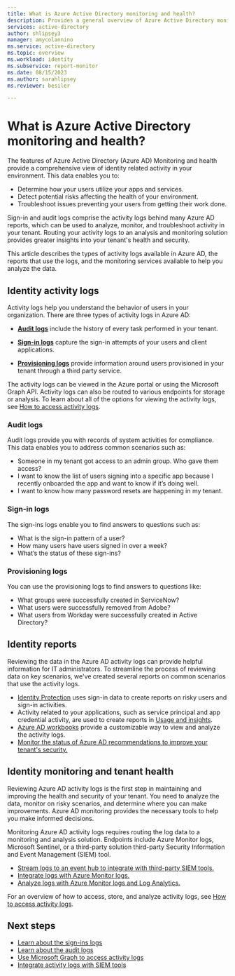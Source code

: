 ```yaml
---
title: What is Azure Active Directory monitoring and health?
description: Provides a general overview of Azure Active Directory monitoring and health.
services: active-directory
author: shlipsey3
manager: amycolannino
ms.service: active-directory
ms.topic: overview
ms.workload: identity
ms.subservice: report-monitor
ms.date: 08/15/2023
ms.author: sarahlipsey
ms.reviewer: besiler

---
```


# What is Azure Active Directory monitoring and health?

The features of Azure Active Directory (Azure AD) Monitoring and health provide a comprehensive view of identity related activity in your environment. This data enables you to:

- Determine how your users utilize your apps and services.
- Detect potential risks affecting the health of your environment.
- Troubleshoot issues preventing your users from getting their work done.

Sign-in and audit logs comprise the activity logs behind many Azure AD reports, which can be used to analyze, monitor, and troubleshoot activity in your tenant. Routing your activity logs to an analysis and monitoring solution provides greater insights into your tenant's health and security.

This article describes the types of activity logs available in Azure AD, the reports that use the logs, and the monitoring services available to help you analyze the data. 

## Identity activity logs

Activity logs help you understand the behavior of users in your organization. There are three types of activity logs in Azure AD:

- [**Audit logs**](concept-audit-logs.md) include the history of every task performed in your tenant.

- [**Sign-in logs**](concept-all-sign-ins.md) capture the sign-in attempts of your users and client applications.

- [**Provisioning logs**](concept-provisioning-logs.md) provide information around users provisioned in your tenant through a third party service.

The activity logs can be viewed in the Azure portal or using the Microsoft Graph API. Activity logs can also be routed to various endpoints for storage or analysis. To learn about all of the options for viewing the activity logs, see [How to access activity logs](howto-access-activity-logs.md).

### Audit logs 

Audit logs provide you with records of system activities for compliance. This data enables you to address common scenarios such as:

- Someone in my tenant got access to an admin group. Who gave them access? 
- I want to know the list of users signing into a specific app because I recently onboarded the app and want to know if it’s doing well.
- I want to know how many password resets are happening in my tenant.

### Sign-in logs

The sign-ins logs enable you to find answers to questions such as:

- What is the sign-in pattern of a user?
- How many users have users signed in over a week?
- What’s the status of these sign-ins?

### Provisioning logs

You can use the provisioning logs to find answers to questions like:

- What groups were successfully created in ServiceNow?
- What users were successfully removed from Adobe?
- What users from Workday were successfully created in Active Directory?

## Identity reports

Reviewing the data in the Azure AD activity logs can provide helpful information for IT administrators. To streamline the process of reviewing data on key scenarios, we've created several reports on common scenarios that use the activity logs.

- [Identity Protection](../identity-protection/overview-identity-protection.md) uses sign-in data to create reports on risky users and sign-in activities.
- Activity related to your applications, such as service principal and app credential activity, are used to create reports in [Usage and insights](concept-usage-insights-report.md).
- [Azure AD workbooks](overview-workbooks.md) provide a customizable way to view and analyze the activity logs. 
- [Monitor the status of Azure AD recommendations to improve your tenant's security.](overview-recommendations.md)

## Identity monitoring and tenant health

Reviewing Azure AD activity logs is the first step in maintaining and improving the health and security of your tenant. You need to analyze the data, monitor on risky scenarios, and determine where you can make improvements. Azure AD monitoring provides the necessary tools to help you make informed decisions.

Monitoring Azure AD activity logs requires routing the log data to a monitoring and analysis solution. Endpoints include Azure Monitor logs, Microsoft Sentinel, or a third-party solution third-party Security Information and Event Management (SIEM) tool.

- [Stream logs to an event hub to integrate with third-party SIEM tools.](howto-stream-logs-to-event-hub.md)
- [Integrate logs with Azure Monitor logs.](howto-integrate-activity-logs-with-log-analytics.md)
- [Analyze logs with Azure Monitor logs and Log Analytics.](howto-analyze-activity-logs-log-analytics.md)


For an overview of how to access, store, and analyze activity logs, see [How to access activity logs](howto-access-activity-logs.md).


## Next steps

- [Learn about the sign-ins logs](concept-all-sign-ins.md)
- [Learn about the audit logs](concept-audit-logs.md)
- [Use Microsoft Graph to access activity logs](quickstart-access-log-with-graph-api.md)
- [Integrate activity logs with SIEM tools](howto-stream-logs-to-event-hub.md)